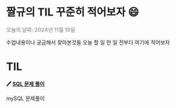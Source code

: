 # 짤규의 TIL 꾸준히 적어보자 😄

**<span style="color:gray; opacity:0.7;">오늘의 날짜: 2024년 11월 19일</span>**

수업내용이나 궁금해서 찾아본것들 오늘 할 일 한 일 전부다 여기에 적어보자


# TIL

**🖊️ [SQL 문제 풀이](mySQL_examination/mySQL_PROCEDURE.md)**

mySQL 문제풀이
